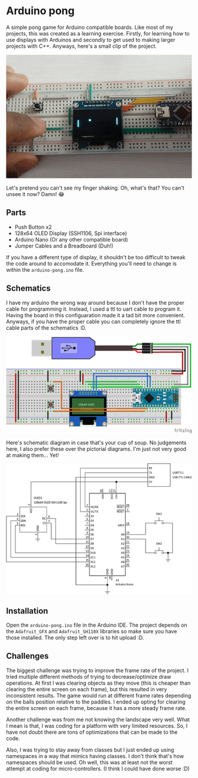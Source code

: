 # Arduino pong

A simple pong game for Arduino compatible boards.
Like most of my projects, this was created as a learning exercise.
Firstly, for learning how to use displays with Arduinos and
secondly to get used to making larger projects with C++.
Anyways, here's a small clip of the project.

![Game Over GIF](./images/arduino-pong-game-over.gif)

Let's pretend you can't see my finger shaking. Oh, what's that? You can't unsee it now? Damn! :joy:

## Parts

* Push Button x2
* 128x64 OLED Display (SSH1106, Spi interface)
* Arduino Nano (Or any other compatible board)
* Jumper Cables and a Breadboard (Duh!)

If you have a different type of display, it shouldn't be too difficult to tweak the code around to accomodate it. Everything you'll need to change is within the `arduino-pong.ino` file.

## Schematics

I have my arduino the wrong way around because I don't have the proper cable for programming it. Instead, I used a ttl to uart cable to program it. Having the board in this configuaration made it a tad bit more convenient. Anyways, if you have the proper cable you can completely ignore the ttl cable parts of the schematics :D.

![Pictorial Diagram](./images/arduino-pong-fritzing.png)

Here's schematic diagram in case that's your cup of soup. No judgements here, I also prefer these over the pictorial diagrams. I'm just not very good at making them... Yet!

![Schematic Diagram](./images/arduino-pong-schematic.png)

## Installation

Open the `arduino-pong.ino` file in the Arduino IDE. The project depends on the `Adafruit_GFX` and `Adafruit_SH110X` libraries so make sure you have those installed. The only step left over is to hit upload :D.

## Challenges

The biggest challenge was trying to improve the frame rate of the project.
I tried multiple different methods of trying to decrease/optimize draw operations.
At first I was clearing objects as they move (this is cheaper than clearing the entire screen on each frame),
but this resulted in very inconsistent results.
The game would run at different frame rates depending on the balls position relative to the paddles.
I ended up opting for clearing the entire screen on each frame, because it has a more steady frame rate.

Another challenge was from me not knowing the landscape very well.
What I mean is that, I was coding for a platform with very limited resources. So, I have not doubt there are tons of optimizations that can be made to the code.

Also, I was trying to stay away from classes but I just ended up using namespaces in a way that mimics having classes. I don't think that's how namespaces should be used. Oh well, this was at least not the worst attempt at coding for micro-controllers. (I think I could have done worse :D)
